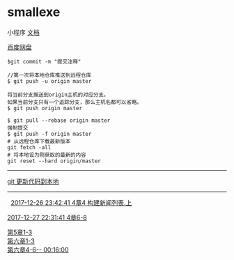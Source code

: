 # smallexe
小程序
[文档](https://mp.weixin.qq.com/wxopen/initprofile?action=home&lang=zh_CN&token=1860215095)  

[百度网盘](https://pan.baidu.com/disk/home?#list/vmode=list&path=%2FA_%E8%AF%AD%E8%A8%80%E5%AD%A6%E4%B9%A0%E6%95%99%E7%A8%8B%2F%E5%B0%8F%E7%A8%8B%E5%BA%8F%2F%E5%B0%8F%E7%A8%8B%E5%BA%8F%20%E6%85%95%E8%AF%BE%E7%BD%91%2F%E7%AC%AC%E4%B8%89%E7%AB%A0)
 ```
 $git commit -m "提交注释"
 
 //第一次将本地仓库推送到远程仓库
 $ git push -u origin master
 
 将当前分支推送到origin主机的对应分支。 
 如果当前分支只有一个追踪分支，那么主机名都可以省略。
 $ git push origin master
 
 $ git pull --rebase origin master
 强制提交
 $ git push -f origin master 
 # 从远程仓库下载最新版本
 git fetch -all 
 # 将本地设为刚获取的最新的内容
 git reset --hard origin/master
 ```
 *** 
 [git 更新代码到本地](http://blog.csdn.net/longlc123/article/details/78652569)
 ***
  
 [ 2017-12-26 23:42:41 4章4 构建新闻列表.上](https://pan.baidu.com/play/video#video/path=%2FA_%E8%AF%AD%E8%A8%80%E5%AD%A6%E4%B9%A0%E6%95%99%E7%A8%8B%2F%E5%B0%8F%E7%A8%8B%E5%BA%8F%2F%E5%B0%8F%E7%A8%8B%E5%BA%8F%20%E6%85%95%E8%AF%BE%E7%BD%91%2F%E7%AC%AC%E5%9B%9B%E7%AB%A0%2F4%E7%AB%A04%20%E6%9E%84%E5%BB%BA%E6%96%B0%E9%97%BB%E5%88%97%E8%A1%A8.%E4%B8%8A.mp4&t=3)  
 
[2017-12-27 22:31:41 4章6-8](https://pan.baidu.com/play/video#video/path=%2FA_%E8%AF%AD%E8%A8%80%E5%AD%A6%E4%B9%A0%E6%95%99%E7%A8%8B%2F%E5%B0%8F%E7%A8%8B%E5%BA%8F%2F%E5%B0%8F%E7%A8%8B%E5%BA%8F%20%E6%85%95%E8%AF%BE%E7%BD%91%2F%E7%AC%AC%E5%9B%9B%E7%AB%A0%2F4%E7%AB%A06-8.mp4&t=5)  

[第5章1-3](https://pan.baidu.com/play/video#video/path=%2FA_%E8%AF%AD%E8%A8%80%E5%AD%A6%E4%B9%A0%E6%95%99%E7%A8%8B%2F%E5%B0%8F%E7%A8%8B%E5%BA%8F%2F%E5%B0%8F%E7%A8%8B%E5%BA%8F%20%E6%85%95%E8%AF%BE%E7%BD%91%2F%E7%AC%AC%E4%BA%94%E7%AB%A0%2F%E7%AC%AC5%E7%AB%A01-3.mp4&t=-1)  
[第六章1-3](https://pan.baidu.com/play/video#video/path=%2FA_%E8%AF%AD%E8%A8%80%E5%AD%A6%E4%B9%A0%E6%95%99%E7%A8%8B%2F%E5%B0%8F%E7%A8%8B%E5%BA%8F%2F%E5%B0%8F%E7%A8%8B%E5%BA%8F%20%E6%85%95%E8%AF%BE%E7%BD%91%2F%E7%AC%AC%E5%85%AD%E7%AB%A0%2F%E7%AC%AC%E5%85%AD%E7%AB%A01-3.mp4&t=-1)  
[第六章4-6--  00:16:00](https://pan.baidu.com/play/video#video/path=%2FA_%E8%AF%AD%E8%A8%80%E5%AD%A6%E4%B9%A0%E6%95%99%E7%A8%8B%2F%E5%B0%8F%E7%A8%8B%E5%BA%8F%2F%E5%B0%8F%E7%A8%8B%E5%BA%8F%20%E6%85%95%E8%AF%BE%E7%BD%91%2F%E7%AC%AC%E5%85%AD%E7%AB%A0%2F%E7%AC%AC%E5%85%AD%E7%AB%A04-6.mp4&t=-1)
